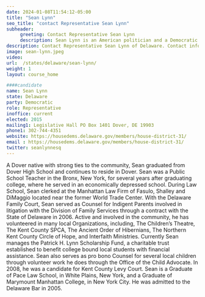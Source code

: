 ```yaml
---
date: 2024-01-08T11:54:12-05:00
title: "Sean Lynn"
seo_title: "contact Representative Sean Lynn"
subheader:
     greeting: Contact Representative Sean Lynn
     description: Sean Lynn is an American politician and a Democratic member of the Delaware House of Representatives, representing District 31. He was born in Dover, Delaware, U.S. and was raised there.
description: Contact Representative Sean Lynn of Delaware. Contact information for Sean Lynn includes email address, phone number, and mailing address.
image: sean-lynn.jpeg
video:
url:  /states/delaware/sean-lynn/
weight: 1
layout: course_home

####candidate
name: Sean Lynn
state: Delaware
party: Democratic
role: Representative
inoffice: current
elected: 2015
mailing1: Legislative Hall PO Box 1401 Dover, DE 19903
phone1: 302-744-4351
website: https://housedems.delaware.gov/members/house-district-31/
email : https://housedems.delaware.gov/members/house-district-31/
twitter: seanlynnesq
---
```


A Dover native with strong ties to the community, Sean graduated from Dover High School and continues to reside in Dover. Sean was a Public School Teacher in the Bronx, New York, for several years after graduating college, where he served in an economically depressed school. During Law School, Sean clerked at the Manhattan Law Firm of Fasulo, Shalley and DiMaggio located near the former World Trade Center. With the Delaware Family Court, Sean served as Counsel for Indigent Parents involved in litigation with the Division of Family Services through a contract with the State of Delaware in 2006. Active and involved in the community, he has volunteered in many local Organizations, including, The Children’s Theatre, The Kent County SPCA, The Ancient Order of Hibernians, The Northern Kent County Circle of Hope, and Interfaith Ministries. Currently Sean manages the Patrick H. Lynn Scholarship Fund, a charitable trust established to benefit college bound local students with financial assistance. Sean also serves as pro bono Counsel for several local children through volunteer work he does through the Office of the Child Advocate. In 2008, he was a candidate for Kent County Levy Court. Sean is a Graduate of Pace Law School, in White Plains, New York, and a Graduate of Marymount Manhattan College, in New York City. He was admitted to the Delaware Bar in 2005.
